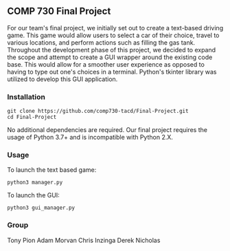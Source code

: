 ## COMP 730 Final Project

For our team's final project, we initially set out to create a text-based driving game. This game would allow users to select a car of their choice, travel to various locations, and perform actions such as filling the gas tank. Throughout the development phase of this project, we decided to expand the scope and attempt to create a GUI wrapper around the existing code base. This would allow for a smoother user experience as opposed to having to type out one's choices in a terminal. Python's tkinter library was utilized to develop this GUI application.

### Installation
```
git clone https://github.com/comp730-tacd/Final-Project.git
cd Final-Project
```

No additional dependencies are required. Our final project requires the usage of Python 3.7+ and is incompatible with Python 2.X.


### Usage
To launch the text based game:
```
python3 manager.py
```

To launch the GUI:
```
python3 gui_manager.py
```

### Group
Tony Pion
Adam Morvan
Chris Inzinga
Derek Nicholas